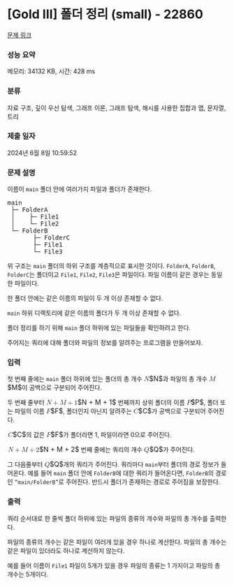 # [Gold III] 폴더 정리 (small) - 22860 

[문제 링크](https://www.acmicpc.net/problem/22860) 

### 성능 요약

메모리: 34132 KB, 시간: 428 ms

### 분류

자료 구조, 깊이 우선 탐색, 그래프 이론, 그래프 탐색, 해시를 사용한 집합과 맵, 문자열, 트리

### 제출 일자

2024년 6월 8일 10:59:52

### 문제 설명

<p>이름이 <code>main</code> 폴더 안에 여러가지 파일과 폴더가 존재한다.</p>

<pre>main
 ├─ FolderA
 │    ├─ File1
 │    └─ File2
 └─ FolderB
       ├─ FolderC
       ├─ File1
       └─ File3</pre>

<p>위 구조는 <code>main</code> 폴더의 하위 구조를 계층적으로 표시한 것이다. <code>FolderA</code>, <code>FolderB</code>, <code>FolderC</code>는 폴더이고 <code>File1</code>, <code>File2</code>, <code>File3</code>은 파일이다. 파일 이름이 같은 경우는 동일한 파일이다.</p>

<p>한 폴더 안에는 같은 이름의 파일이 두 개 이상 존재할 수 없다.</p>

<p><code>main</code> 하위 디렉토리에 같은 이름의 폴더가 두 개 이상 존재할 수 없다.</p>

<p>폴더 정리를 하기 위해 <code>main</code> 폴더 하위에 있는 파일들을 확인하려고 한다.</p>

<p>주어지는 쿼리에 대해 폴더와 파일의 정보를 알려주는 프로그램을 만들어보자.</p>

### 입력 

 <p>첫 번째 줄에는 <code>main</code> 폴더 하위에 있는 폴더의 총 개수 <mjx-container class="MathJax" jax="CHTML" style="font-size: 109%; position: relative;"><mjx-math class="MJX-TEX" aria-hidden="true"><mjx-mi class="mjx-i"><mjx-c class="mjx-c1D441 TEX-I"></mjx-c></mjx-mi></mjx-math><mjx-assistive-mml unselectable="on" display="inline"><math xmlns="http://www.w3.org/1998/Math/MathML"><mi>N</mi></math></mjx-assistive-mml><span aria-hidden="true" class="no-mathjax mjx-copytext">$N$</span></mjx-container>과 파일의 총 개수 <mjx-container class="MathJax" jax="CHTML" style="font-size: 109%; position: relative;"><mjx-math class="MJX-TEX" aria-hidden="true"><mjx-mi class="mjx-i"><mjx-c class="mjx-c1D440 TEX-I"></mjx-c></mjx-mi></mjx-math><mjx-assistive-mml unselectable="on" display="inline"><math xmlns="http://www.w3.org/1998/Math/MathML"><mi>M</mi></math></mjx-assistive-mml><span aria-hidden="true" class="no-mathjax mjx-copytext">$M$</span></mjx-container>이 공백으로 구분되어 주어진다.</p>

<p>두 번째 줄부터 <mjx-container class="MathJax" jax="CHTML" style="font-size: 109%; position: relative;"><mjx-math class="MJX-TEX" aria-hidden="true"><mjx-mi class="mjx-i"><mjx-c class="mjx-c1D441 TEX-I"></mjx-c></mjx-mi><mjx-mo class="mjx-n" space="3"><mjx-c class="mjx-c2B"></mjx-c></mjx-mo><mjx-mi class="mjx-i" space="3"><mjx-c class="mjx-c1D440 TEX-I"></mjx-c></mjx-mi><mjx-mo class="mjx-n" space="3"><mjx-c class="mjx-c2B"></mjx-c></mjx-mo><mjx-mn class="mjx-n" space="3"><mjx-c class="mjx-c31"></mjx-c></mjx-mn></mjx-math><mjx-assistive-mml unselectable="on" display="inline"><math xmlns="http://www.w3.org/1998/Math/MathML"><mi>N</mi><mo>+</mo><mi>M</mi><mo>+</mo><mn>1</mn></math></mjx-assistive-mml><span aria-hidden="true" class="no-mathjax mjx-copytext">$N + M + 1$</span></mjx-container> 번째까지 상위 폴더의 이름 <mjx-container class="MathJax" jax="CHTML" style="font-size: 109%; position: relative;"><mjx-math class="MJX-TEX" aria-hidden="true"><mjx-mi class="mjx-i"><mjx-c class="mjx-c1D443 TEX-I"></mjx-c></mjx-mi></mjx-math><mjx-assistive-mml unselectable="on" display="inline"><math xmlns="http://www.w3.org/1998/Math/MathML"><mi>P</mi></math></mjx-assistive-mml><span aria-hidden="true" class="no-mathjax mjx-copytext">$P$</span></mjx-container>, 폴더 또는 파일의 이름 <mjx-container class="MathJax" jax="CHTML" style="font-size: 109%; position: relative;"><mjx-math class="MJX-TEX" aria-hidden="true"><mjx-mi class="mjx-i"><mjx-c class="mjx-c1D439 TEX-I"></mjx-c></mjx-mi></mjx-math><mjx-assistive-mml unselectable="on" display="inline"><math xmlns="http://www.w3.org/1998/Math/MathML"><mi>F</mi></math></mjx-assistive-mml><span aria-hidden="true" class="no-mathjax mjx-copytext">$F$</span></mjx-container>, 폴더인지 아닌지 알려주는 <mjx-container class="MathJax" jax="CHTML" style="font-size: 109%; position: relative;"><mjx-math class="MJX-TEX" aria-hidden="true"><mjx-mi class="mjx-i"><mjx-c class="mjx-c1D436 TEX-I"></mjx-c></mjx-mi></mjx-math><mjx-assistive-mml unselectable="on" display="inline"><math xmlns="http://www.w3.org/1998/Math/MathML"><mi>C</mi></math></mjx-assistive-mml><span aria-hidden="true" class="no-mathjax mjx-copytext">$C$</span></mjx-container>가 공백으로 구분되어 주어진다.</p>

<p><mjx-container class="MathJax" jax="CHTML" style="font-size: 109%; position: relative;"> <mjx-math class="MJX-TEX" aria-hidden="true"><mjx-mi class="mjx-i"><mjx-c class="mjx-c1D436 TEX-I"></mjx-c></mjx-mi></mjx-math><mjx-assistive-mml unselectable="on" display="inline"><math xmlns="http://www.w3.org/1998/Math/MathML"><mi>C</mi></math></mjx-assistive-mml><span aria-hidden="true" class="no-mathjax mjx-copytext">$C$</span></mjx-container>의 값은 <mjx-container class="MathJax" jax="CHTML" style="font-size: 109%; position: relative;"><mjx-math class="MJX-TEX" aria-hidden="true"><mjx-mi class="mjx-i"><mjx-c class="mjx-c1D439 TEX-I"></mjx-c></mjx-mi></mjx-math><mjx-assistive-mml unselectable="on" display="inline"><math xmlns="http://www.w3.org/1998/Math/MathML"><mi>F</mi></math></mjx-assistive-mml><span aria-hidden="true" class="no-mathjax mjx-copytext">$F$</span></mjx-container>가 폴더라면 1, 파일이라면 0으로 주어진다.</p>

<p><mjx-container class="MathJax" jax="CHTML" style="font-size: 109%; position: relative;"> <mjx-math class="MJX-TEX" aria-hidden="true"><mjx-mi class="mjx-i"><mjx-c class="mjx-c1D441 TEX-I"></mjx-c></mjx-mi><mjx-mo class="mjx-n" space="3"><mjx-c class="mjx-c2B"></mjx-c></mjx-mo><mjx-mi class="mjx-i" space="3"><mjx-c class="mjx-c1D440 TEX-I"></mjx-c></mjx-mi><mjx-mo class="mjx-n" space="3"><mjx-c class="mjx-c2B"></mjx-c></mjx-mo><mjx-mn class="mjx-n" space="3"><mjx-c class="mjx-c32"></mjx-c></mjx-mn></mjx-math><mjx-assistive-mml unselectable="on" display="inline"><math xmlns="http://www.w3.org/1998/Math/MathML"><mi>N</mi><mo>+</mo><mi>M</mi><mo>+</mo><mn>2</mn></math></mjx-assistive-mml><span aria-hidden="true" class="no-mathjax mjx-copytext">$N + M + 2$</span></mjx-container> 번째 줄에는 쿼리의 개수 <mjx-container class="MathJax" jax="CHTML" style="font-size: 109%; position: relative;"><mjx-math class="MJX-TEX" aria-hidden="true"><mjx-mi class="mjx-i"><mjx-c class="mjx-c1D444 TEX-I"></mjx-c></mjx-mi></mjx-math><mjx-assistive-mml unselectable="on" display="inline"><math xmlns="http://www.w3.org/1998/Math/MathML"><mi>Q</mi></math></mjx-assistive-mml><span aria-hidden="true" class="no-mathjax mjx-copytext">$Q$</span></mjx-container>가 주어진다.</p>

<p>그 다음줄부터 <mjx-container class="MathJax" jax="CHTML" style="font-size: 109%; position: relative;"><mjx-math class="MJX-TEX" aria-hidden="true"><mjx-mi class="mjx-i"><mjx-c class="mjx-c1D444 TEX-I"></mjx-c></mjx-mi></mjx-math><mjx-assistive-mml unselectable="on" display="inline"><math xmlns="http://www.w3.org/1998/Math/MathML"><mi>Q</mi></math></mjx-assistive-mml><span aria-hidden="true" class="no-mathjax mjx-copytext">$Q$</span></mjx-container>개의 쿼리가 주어진다. 쿼리마다 <code>main</code>부터 폴더의 경로 정보가 들어온다. 예를 들어 <code>main</code> 폴더 안에 <code>FolderB</code>에 대한 쿼리가 들어온다면, <code>FolderB</code>의 경로인 <code><q>main/FolderB</q></code>로 주어진다. 반드시 폴더가 존재하는 경로로 주어짐을 보장한다.</p>

### 출력 

 <p>쿼리 순서대로 한 줄씩 폴더 하위에 있는 파일의 종류의 개수와 파일의 총 개수를 출력한다.</p>

<p>파일의 종류의 개수는 같은 파일이 여러개 있을 경우 하나로 계산한다. 파일의 총 개수는 같은 파일이 있더라도 하나로 계산하지 않는다.</p>

<p>예를 들어 이름이 <code>File1</code> 파일이 5개가 있을 경우 파일의 종류는 1 가지이고 파일의 총 개수는 5개이다.</p>

